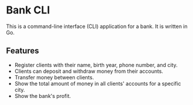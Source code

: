 # Bank CLI

This is a command-line interface (CLI) application for a bank. It is written in Go.

## Features

- Register clients with their name, birth year, phone number, and city.
- Clients can deposit and withdraw money from their accounts.
- Transfer money between clients.
- Show the total amount of money in all clients' accounts for a specific city.
- Show the bank's profit.